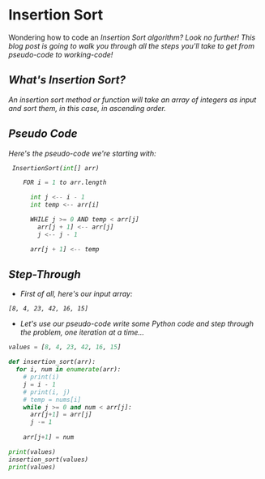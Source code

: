# Insertion Sort
Wondering how to code an <em>Insertion Sort<em> algorithm? Look no further! This blog post is going to walk you through all the steps you'll take to get from pseudo-code to working-code!

## What's Insertion Sort?

An insertion sort method or function will take an array of integers as input and sort them, in this case, in ascending order.

## Pseudo Code
Here's the pseudo-code we're starting with:
```Python
 InsertionSort(int[] arr)

    FOR i = 1 to arr.length

      int j <-- i - 1
      int temp <-- arr[i]

      WHILE j >= 0 AND temp < arr[j]
        arr[j + 1] <-- arr[j]
        j <-- j - 1

      arr[j + 1] <-- temp
```

## Step-Through
- First of all, here's our input array:

`[8, 4, 23, 42, 16, 15]`

- Let's use our pseudo-code write some Python code and step through the problem, one iteration at a time...

```Python
values = [8, 4, 23, 42, 16, 15]

def insertion_sort(arr):
  for i, num in enumerate(arr):
    # print(i)
    j = i - 1
    # print(i, j)
    # temp = nums[i]
    while j >= 0 and num < arr[j]:
      arr[j+1] = arr[j]
      j -= 1
      
    arr[j+1] = num

print(values)
insertion_sort(values)
print(values)
```
